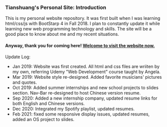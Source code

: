### Tianshuang's Personal Site: Introduction ###
This is my personal website repository. It was first built when I was learning html/css/js with BootStarp 4 in Fall 2018. I plan to constantly update it while learning new web programming technology and skills. The site will be a good place to know about me and my recent situations. 

#### Anyway, thank you for coming here! [Welcome to visit the website now.](https://tsfu.github.io/personal-site) ####

Update Log:
  - Jan 2019: Website was first created. All html and css files are wriiten by my own, referring Udemy "Web Development" course taught by Angela.
  - Mar 2019: Website style re-designed. Added favorite musicians' pictures and quotes.
  - Oct 2019: Added summer internships and new school projects to slides section. Nav-Bar re-designed to host Chinese version resume.
  - Sep 2020: Added a new internship company, updated resume links for both English and Chinese versions.
  - Dec 2020: Integrated my Spotify playlist, updated resumes.
  - Feb 2021: fixed some responsive display issues, updated resumes, added an OS project to slides.

